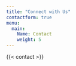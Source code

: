 ```yaml
---
title: "Connect with Us"
contactform: true
menu:
  main:
    Name: Contact
    weight: 5
---
```


{{< contact >}}